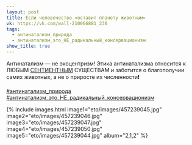 ```yaml
---
layout: post
title: Если человечество «оставит планету животным»
vk: https://vk.com/wall-210066881_230
tags:
  - антинатализм_природа
  - антинатализм_это_НЕ_радикальный_консервационизм
show_title: true
---
```

Антинатализм — не экоцентризм! Этика антинатализма относится к ЛЮБЫМ [СЕНТИЕНТНЫМ](https://kkirdan.github.io/blog/466.html) СУЩЕСТВАМ и заботится о благополучии самих животных, а не о приросте их численности❗

[#антинатализм_природа](poisk.html#антинатализм_природа)
[#антинатализм_это_НЕ_радикальный_консервационизм](poisk.html#антинатализм_это_НЕ_радикальный_консервационизм)

{% include images.html image1="eto/images/457239045.jpg"  image2="eto/images/457239046.jpg" image3="eto/images/457239047.jpg" image4="eto/images/457239050.jpg" image5="eto/images/457239044.jpg" album="2,1,2" %}
